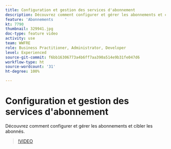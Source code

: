 ```yaml
---
title: Configuration et gestion des services d'abonnement
description: Découvrez comment configurer et gérer les abonnements et cibler les abonnés.
feature: 'Abonnements     '
kt: 7790
thumbnail: 329941.jpg
doc-type: feature video
activity: use
team: WWFRE
role: Business Practitioner, Administrator, Developer
level: Experienced
source-git-commit: f6bb16306773a4b6ff7aa390a514e9b31fe047d6
workflow-type: ht
source-wordcount: '31'
ht-degree: 100%

---
```



# Configuration et gestion des services d&#39;abonnement

Découvrez comment configurer et gérer les abonnements et cibler les abonnés.

>[!VIDEO](https://video.tv.adobe.com/v/329941?quality=12)
